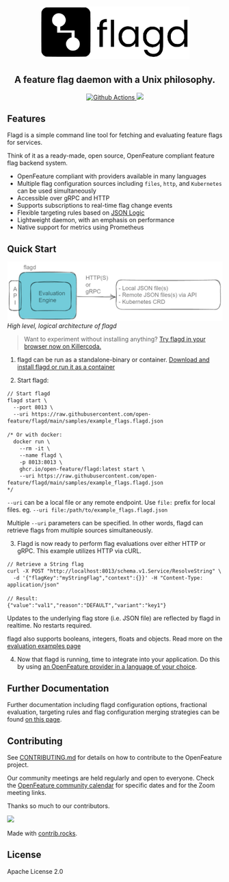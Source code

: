 <!-- markdownlint-disable MD033 -->
<h1 align="center">
  <img src="images/flagD.png" width="350px;" >
</h1>

<h2 align="center">A feature flag daemon with a Unix philosophy.</h4>

<p align="center">
  <a href="https://github.com/open-feature/flagd/actions">
    <img src="https://github.com/open-feature/flagd/actions/workflows/build.yaml/badge.svg" alt="Github Actions">
  </a>
  <a href="https://goreportcard.com/report/github.com/open-feature/flagd">
    <img src="https://goreportcard.com/badge/github.com/open-feature/flagd">
  </a>
</a>
</p>
<!-- markdownlint-enable MD033 -->

## Features

Flagd is a simple command line tool for fetching and evaluating feature flags for services.

Think of it as a ready-made, open source, OpenFeature compliant feature flag backend system.

- OpenFeature compliant with providers available in many languages
- Multiple flag configuration sources including `files`, `http`, and `Kubernetes` can be used simultaneously
- Accessible over gRPC and HTTP
- Supports subscriptions to real-time flag change events
- Flexible targeting rules based on [JSON Logic](https://jsonlogic.com/)
- Lightweight daemon, with an emphasis on performance
- Native support for metrics using Prometheus

## Quick Start

![logical architecture of flagd](docs/images/flagd-logical-architecture.jpg)
*High level, logical architecture of flagd*

> Want to experiment without installing anything? [Try flagd in your browser now on Killercoda.](https://killercoda.com/open-feature/scenario/flagd-demo)

1. flagd can be run as a standalone-binary or container. [Download and install flagd or run it as a container](docs/usage/installation_options.md)

2. Start flagd:
```
// Start flagd
flagd start \
  --port 8013 \
  --uri https://raw.githubusercontent.com/open-feature/flagd/main/samples/example_flags.flagd.json

/* Or with docker:
  docker run \
    --rm -it \
    --name flagd \
    -p 8013:8013 \
    ghcr.io/open-feature/flagd:latest start \
    --uri https://raw.githubusercontent.com/open-feature/flagd/main/samples/example_flags.flagd.json
*/
```
`--uri` can be a local file or any remote endpoint. Use `file:` prefix for local files. eg. `--uri file:/path/to/example_flags.flagd.json`

Multiple `--uri` parameters can be specified. In other words, flagd can retrieve flags from multiple sources simultaneously.

3. Flagd is now ready to perform flag evaluations over either HTTP or gRPC. This example utilizes HTTP via cURL.

```
// Retrieve a String flag
curl -X POST "http://localhost:8013/schema.v1.Service/ResolveString" \
  -d '{"flagKey":"myStringFlag","context":{}}' -H "Content-Type: application/json"

// Result:
{"value":"val1","reason":"DEFAULT","variant":"key1"}
```

Updates to the underlying flag store (i.e. JSON file) are reflected by flagd in realtime. No restarts required.

flagd also supports booleans, integers, floats and objects. Read more on the [evaluation examples page](docs/usage/evaluation_examples.md)

4. Now that flagd is running, time to integrate into your application. Do this by using [an OpenFeature provider in a language of your choice](https://github.com/open-feature/flagd/blob/main/docs/usage/flagd_providers.md).

## Further Documentation

Further documentation including flagd configuration options, fractional evaluation, targeting rules and flag configuration merging strategies can be found [on this page](docs/README.md).

## Contributing

See [CONTRIBUTING.md](CONTRIBUTING.md) for details on how to contribute to the OpenFeature project.

Our community meetings are held regularly and open to everyone.
Check the [OpenFeature community calendar](https://calendar.google.com/calendar/u/0?cid=MHVhN2kxaGl2NWRoMThiMjd0b2FoNjM2NDRAZ3JvdXAuY2FsZW5kYXIuZ29vZ2xlLmNvbQ) for specific dates and for the Zoom meeting links.

Thanks so much to our contributors.

<!-- markdownlint-disable MD033 -->
<a href="https://github.com/open-feature/flagd/graphs/contributors">
  <img src="https://contrib.rocks/image?repo=open-feature/flagd" />
</a>
<!-- markdownlint-enable MD033 -->

Made with [contrib.rocks](https://contrib.rocks).

## License

Apache License 2.0
